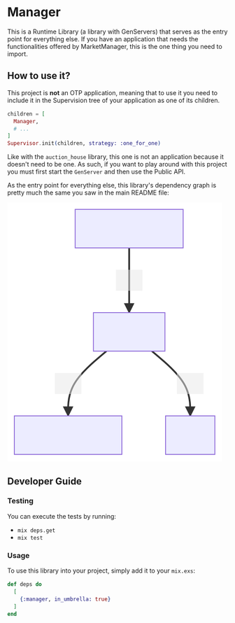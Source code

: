 # Manager

This is a Runtime Library (a library with GenServers) that serves as the entry point for everything else. 
If you have an application that needs the functionalities offered by MarketManager, this is the one thing you need to import.

## How to use it?

This project is **not** an OTP application, meaning that to use it you need to include it in the Supervision tree of your application as one of its children.

```elixir
children = [
  Manager,
  # ...
]
Supervisor.init(children, strategy: :one_for_one)
```

Like with the `auction_house` library, this one is not an application because it doesn't need to be one.
As such, if you want to play around with this project you must first start the `GenServer` and then use the Public API.

As the entry point for everything else, this library's dependency graph is pretty much the same you saw in the main README file:

![dependencies-graph](../../deps_graph.svg)

## Developer Guide

### Testing


You can execute the tests by running:

 - `mix deps.get`
 - `mix test`


### Usage

To use this library into your project, simply add it to your `mix.exs`:

```elixir
def deps do
  [
    {:manager, in_umbrella: true}
  ]
end
```